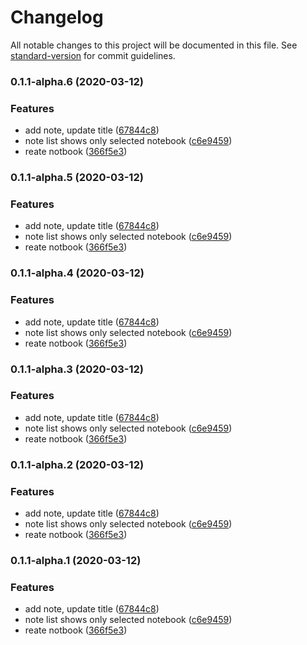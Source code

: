 # Changelog

All notable changes to this project will be documented in this file. See [standard-version](https://github.com/conventional-changelog/standard-version) for commit guidelines.

### 0.1.1-alpha.6 (2020-03-12)


### Features

* add note, update title ([67844c8](https://github.com/electron-react-boilerplate/electron-react-boilerplate/commit/67844c8053dbb1085c5658834e9907aae9935bfb))
* note list shows only selected notebook ([c6e9459](https://github.com/electron-react-boilerplate/electron-react-boilerplate/commit/c6e94599a5fb639de8f4d741dce8189caafcaaa3))
* reate notbook ([366f5e3](https://github.com/electron-react-boilerplate/electron-react-boilerplate/commit/366f5e3981c603742c4b0920a2a9a2d363df1fd0))

### 0.1.1-alpha.5 (2020-03-12)


### Features

* add note, update title ([67844c8](https://github.com/electron-react-boilerplate/electron-react-boilerplate/commit/67844c8053dbb1085c5658834e9907aae9935bfb))
* note list shows only selected notebook ([c6e9459](https://github.com/electron-react-boilerplate/electron-react-boilerplate/commit/c6e94599a5fb639de8f4d741dce8189caafcaaa3))
* reate notbook ([366f5e3](https://github.com/electron-react-boilerplate/electron-react-boilerplate/commit/366f5e3981c603742c4b0920a2a9a2d363df1fd0))

### 0.1.1-alpha.4 (2020-03-12)


### Features

* add note, update title ([67844c8](https://github.com/electron-react-boilerplate/electron-react-boilerplate/commit/67844c8053dbb1085c5658834e9907aae9935bfb))
* note list shows only selected notebook ([c6e9459](https://github.com/electron-react-boilerplate/electron-react-boilerplate/commit/c6e94599a5fb639de8f4d741dce8189caafcaaa3))
* reate notbook ([366f5e3](https://github.com/electron-react-boilerplate/electron-react-boilerplate/commit/366f5e3981c603742c4b0920a2a9a2d363df1fd0))

### 0.1.1-alpha.3 (2020-03-12)


### Features

* add note, update title ([67844c8](https://github.com/electron-react-boilerplate/electron-react-boilerplate/commit/67844c8053dbb1085c5658834e9907aae9935bfb))
* note list shows only selected notebook ([c6e9459](https://github.com/electron-react-boilerplate/electron-react-boilerplate/commit/c6e94599a5fb639de8f4d741dce8189caafcaaa3))
* reate notbook ([366f5e3](https://github.com/electron-react-boilerplate/electron-react-boilerplate/commit/366f5e3981c603742c4b0920a2a9a2d363df1fd0))

### 0.1.1-alpha.2 (2020-03-12)


### Features

* add note, update title ([67844c8](https://github.com/electron-react-boilerplate/electron-react-boilerplate/commit/67844c8053dbb1085c5658834e9907aae9935bfb))
* note list shows only selected notebook ([c6e9459](https://github.com/electron-react-boilerplate/electron-react-boilerplate/commit/c6e94599a5fb639de8f4d741dce8189caafcaaa3))
* reate notbook ([366f5e3](https://github.com/electron-react-boilerplate/electron-react-boilerplate/commit/366f5e3981c603742c4b0920a2a9a2d363df1fd0))

### 0.1.1-alpha.1 (2020-03-12)


### Features

* add note, update title ([67844c8](https://github.com/electron-react-boilerplate/electron-react-boilerplate/commit/67844c8053dbb1085c5658834e9907aae9935bfb))
* note list shows only selected notebook ([c6e9459](https://github.com/electron-react-boilerplate/electron-react-boilerplate/commit/c6e94599a5fb639de8f4d741dce8189caafcaaa3))
* reate notbook ([366f5e3](https://github.com/electron-react-boilerplate/electron-react-boilerplate/commit/366f5e3981c603742c4b0920a2a9a2d363df1fd0))
